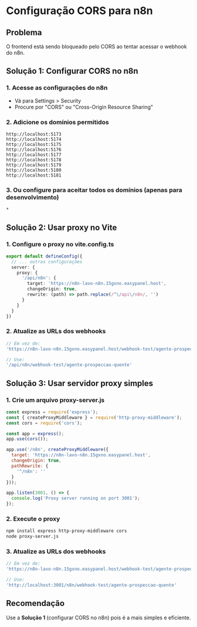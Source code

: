 # Configuração CORS para n8n

## Problema
O frontend está sendo bloqueado pelo CORS ao tentar acessar o webhook do n8n.

## Solução 1: Configurar CORS no n8n

### 1. Acesse as configurações do n8n
- Vá para Settings > Security
- Procure por "CORS" ou "Cross-Origin Resource Sharing"

### 2. Adicione os domínios permitidos
```
http://localhost:5173
http://localhost:5174
http://localhost:5175
http://localhost:5176
http://localhost:5177
http://localhost:5178
http://localhost:5179
http://localhost:5180
http://localhost:5181
```

### 3. Ou configure para aceitar todos os domínios (apenas para desenvolvimento)
```
*
```

## Solução 2: Usar proxy no Vite

### 1. Configure o proxy no vite.config.ts
```typescript
export default defineConfig({
  // ... outras configurações
  server: {
    proxy: {
      '/api/n8n': {
        target: 'https://n8n-lavo-n8n.15gxno.easypanel.host',
        changeOrigin: true,
        rewrite: (path) => path.replace(/^\/api\/n8n/, '')
      }
    }
  }
})
```

### 2. Atualize as URLs dos webhooks
```typescript
// Em vez de:
'https://n8n-lavo-n8n.15gxno.easypanel.host/webhook-test/agente-prospeccao-quente'

// Use:
'/api/n8n/webhook-test/agente-prospeccao-quente'
```

## Solução 3: Usar servidor proxy simples

### 1. Crie um arquivo proxy-server.js
```javascript
const express = require('express');
const { createProxyMiddleware } = require('http-proxy-middleware');
const cors = require('cors');

const app = express();
app.use(cors());

app.use('/n8n', createProxyMiddleware({
  target: 'https://n8n-lavo-n8n.15gxno.easypanel.host',
  changeOrigin: true,
  pathRewrite: {
    '^/n8n': ''
  }
}));

app.listen(3001, () => {
  console.log('Proxy server running on port 3001');
});
```

### 2. Execute o proxy
```bash
npm install express http-proxy-middleware cors
node proxy-server.js
```

### 3. Atualize as URLs dos webhooks
```typescript
// Em vez de:
'https://n8n-lavo-n8n.15gxno.easypanel.host/webhook-test/agente-prospeccao-quente'

// Use:
'http://localhost:3001/n8n/webhook-test/agente-prospeccao-quente'
```

## Recomendação
Use a **Solução 1** (configurar CORS no n8n) pois é a mais simples e eficiente.
